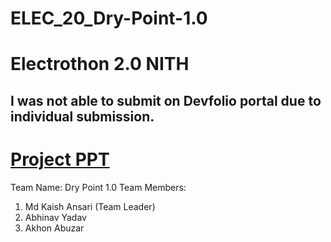 # ELEC_20_Dry-Point-1.0
# Electrothon 2.0 NITH
## I was not able to submit on Devfolio portal due to individual submission.
# [Project PPT](https://docs.google.com/presentation/d/168eJUmsspPRQCtuciFsof0GrWspiKxdM0KKD7ncv1iM/edit#slide=id.g7d2d54a2e1_0_26)
Team Name: Dry Point 1.0
Team Members:
1. Md Kaish Ansari (Team Leader)
2. Abhinav Yadav
3. Akhon Abuzar
